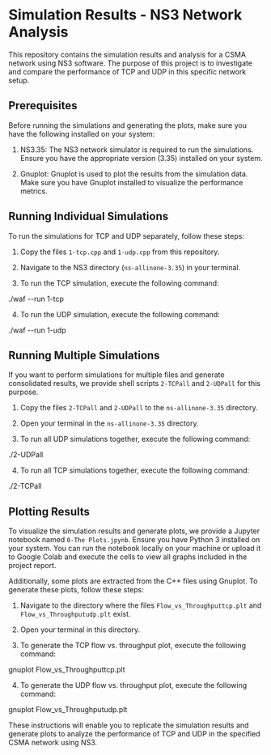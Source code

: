 # Simulation Results - NS3 Network Analysis

This repository contains the simulation results and analysis for a CSMA network using NS3 software. The purpose of this project is to investigate and compare the performance of TCP and UDP in this specific network setup.

## Prerequisites

Before running the simulations and generating the plots, make sure you have the following installed on your system:

1. NS3.35: The NS3 network simulator is required to run the simulations. Ensure you have the appropriate version (3.35) installed on your system.

2. Gnuplot: Gnuplot is used to plot the results from the simulation data. Make sure you have Gnuplot installed to visualize the performance metrics.

## Running Individual Simulations

To run the simulations for TCP and UDP separately, follow these steps:

1. Copy the files `1-tcp.cpp` and `1-udp.cpp` from this repository.

2. Navigate to the NS3 directory (`ns-allinone-3.35`) in your terminal.

3. To run the TCP simulation, execute the following command:

./waf --run 1-tcp


4. To run the UDP simulation, execute the following command:

./waf --run 1-udp


## Running Multiple Simulations

If you want to perform simulations for multiple files and generate consolidated results, we provide shell scripts `2-TCPall` and `2-UDPall` for this purpose.

1. Copy the files `2-TCPall` and `2-UDPall` to the `ns-allinone-3.35` directory.

2. Open your terminal in the `ns-allinone-3.35` directory.

3. To run all UDP simulations together, execute the following command:

./2-UDPall


4. To run all TCP simulations together, execute the following command:

./2-TCPall


## Plotting Results

To visualize the simulation results and generate plots, we provide a Jupyter notebook named `0-The Plots.jpynb`. Ensure you have Python 3 installed on your system. You can run the notebook locally on your machine or upload it to Google Colab and execute the cells to view all graphs included in the project report.

Additionally, some plots are extracted from the C++ files using Gnuplot. To generate these plots, follow these steps:

1. Navigate to the directory where the files `Flow_vs_Throughputtcp.plt` and `Flow_vs_Throughputudp.plt` exist.

2. Open your terminal in this directory.

3. To generate the TCP flow vs. throughput plot, execute the following command:

gnuplot Flow_vs_Throughputtcp.plt


4. To generate the UDP flow vs. throughput plot, execute the following command:

gnuplot Flow_vs_Throughputudp.plt


These instructions will enable you to replicate the simulation results and generate plots to analyze the performance of TCP and UDP in the specified CSMA network using NS3.
